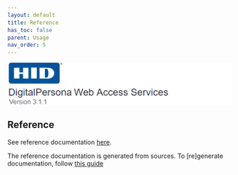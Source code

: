 ```yaml
---
layout: default
title: Reference
has_toc: false  
parent: Usage
nav_order: 5
---
```


![](../../docs/assets/HID-DPAM-svcs.png)
## Reference

See reference documentation [here](./../../dist/api/doc/access-management.md).

The reference documentation is generated from sources. To [re]generate documentation, follow [this guide](./../development/building#documentation)
